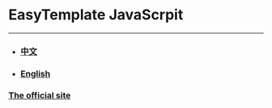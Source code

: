 # EasyTemplate JavaScrpit
--------------


- ### [中文](readme-zh.md "中文手册") 


- ### [English](readme-en.md "English manual") 



### [The official site](http://www.lightfeel.com/easy/easytemplate/index.jsp 'EasyTemplateJS official site home page')


